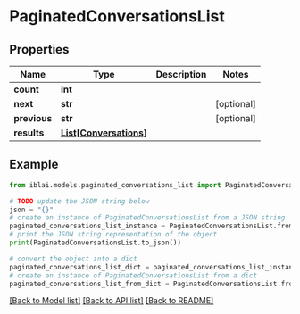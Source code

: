 # PaginatedConversationsList


## Properties

Name | Type | Description | Notes
------------ | ------------- | ------------- | -------------
**count** | **int** |  | 
**next** | **str** |  | [optional] 
**previous** | **str** |  | [optional] 
**results** | [**List[Conversations]**](Conversations.md) |  | 

## Example

```python
from iblai.models.paginated_conversations_list import PaginatedConversationsList

# TODO update the JSON string below
json = "{}"
# create an instance of PaginatedConversationsList from a JSON string
paginated_conversations_list_instance = PaginatedConversationsList.from_json(json)
# print the JSON string representation of the object
print(PaginatedConversationsList.to_json())

# convert the object into a dict
paginated_conversations_list_dict = paginated_conversations_list_instance.to_dict()
# create an instance of PaginatedConversationsList from a dict
paginated_conversations_list_from_dict = PaginatedConversationsList.from_dict(paginated_conversations_list_dict)
```
[[Back to Model list]](../README.md#documentation-for-models) [[Back to API list]](../README.md#documentation-for-api-endpoints) [[Back to README]](../README.md)


